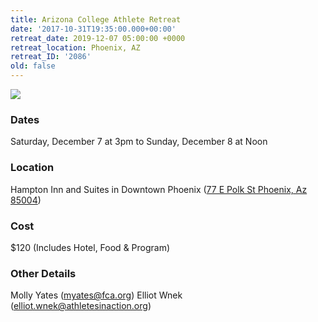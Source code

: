 ```yaml
---
title: Arizona College Athlete Retreat
date: '2017-10-31T19:35:00.000+00:00'
retreat_date: 2019-12-07 05:00:00 +0000
retreat_location: Phoenix, AZ
retreat_ID: '2086'
old: false
---
```


![](/uploads/arizona.png)

### Dates

Saturday, December 7 at 3pm to Sunday, December 8 at Noon

### Location

Hampton Inn and Suites in Downtown Phoenix ([77 E Polk St Phoenix, Az 85004](https://www.google.com/maps/place/77+E+Polk+St,+Phoenix,+AZ+85004/@33.4521824,-112.0750075,17z/data=!3m1!4b1!4m5!3m4!1s0x872b1222f454f13d:0x513cc13f81b08b74!8m2!3d33.4521824!4d-112.0728188))

### Cost

$120 (Includes Hotel, Food & Program) 

### Other Details

Molly Yates ([myates@fca.org](mailto:myates@fca.org))
Elliot Wnek ([elliot.wnek@athletesinaction.org](elliot.wnek@athletesinaction.org)) 